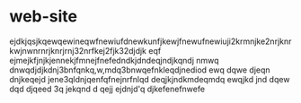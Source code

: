 # web-site



ejdkjqsjkqewqewineqwfnewiufdnewkunfjkewjfnewufnewiuji2krmnjke2nrjknrkwjnwnrnrjknrjrnj32nrfkej2fjk32djdjk
 eqf ejmejkfjnjkjennekjfmnejfnefedndkjdndeqjndjkqndj
  nmwq dnwqdjdjkdnj3bnfqnkq,w,mdq3bnwqefnkleqdjnediod ewq dqwe
   djeqn dnjkeqejd jene3qldnjqenfqfnejnrfnlqd
    deqjkjndkmdeqmdq
     ewqjkd jnd
      dqew dqd
       djqeed 3q
        jekqnd
        d qejj 
        ejdnjd'q djkefenefnwefe
